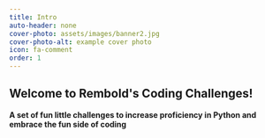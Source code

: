 ```yaml
---
title: Intro
auto-header: none
cover-photo: assets/images/banner2.jpg
cover-photo-alt: example cover photo
icon: fa-comment
order: 1
---
```

## **Welcome to Rembold's Coding Challenges!**
**A set of fun little challenges to increase proficiency in Python and embrace the fun side of coding**


